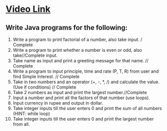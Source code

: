 # [Video Link](https://youtu.be/TAtrPoaJ7gc)

## Write Java programs for the following:

1. Write a program to print factorial of a number, also take input.  / Complete
2. Write a program to print whether a number is even or odd, also take//Complete
input.
3. Take name as input and print a greeting message for that name. // Complete
4. Write a program to input principle, time and rate (P, T, R) from user and
find Simple Interest. // Complete
5. Take in two numbers and an operator (+, -, *, /) and calculate the value.
(Use if conditions) // Complete
6. Take 2 numbers as input and print the largest number.//Complete
7. Input a number and print all the factors of that number (use loops).
8. Input currency in rupee and output in dollar.
9. Take integer inputs till the user enters 0 and print the sum of all numbers
(HINT: while loop)
10. Take integer inputs till the user enters 0 and print the largest number from
all.
